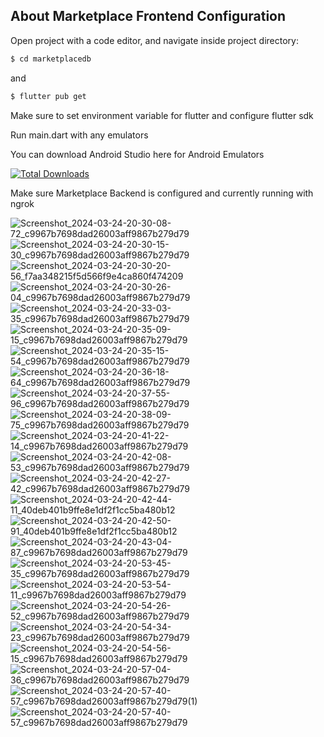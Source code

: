 ## About Marketplace Frontend Configuration

Open project with a code editor, and navigate inside project directory: 
```sh
$ cd marketplacedb
```
and 
```sh
$ flutter pub get
```

Make sure to set environment variable for flutter and configure flutter sdk 

Run main.dart with any emulators 

You can download Android Studio here for Android Emulators

<a href="https://developer.android.com/studio/"><img src="https://img.shields.io/packagist/dt/laravel/framework" alt="Total Downloads"></a>

Make sure Marketplace Backend is configured and currently running with ngrok 


![Screenshot_2024-03-24-20-30-08-72_c9967b7698dad26003aff9867b279d79](https://github.com/Nacar11/marketplace_frontend/assets/39459541/34a7c78d-8bc9-4256-a12c-325182aac072)
![Screenshot_2024-03-24-20-30-15-30_c9967b7698dad26003aff9867b279d79](https://github.com/Nacar11/marketplace_frontend/assets/39459541/06700262-0853-4529-a13e-aa02d7bb3d80)
![Screenshot_2024-03-24-20-30-20-56_f7aa348215f5d566f9e4ca860f474209](https://github.com/Nacar11/marketplace_frontend/assets/39459541/31b9313a-60c7-4907-8421-d1634bcd548a)
![Screenshot_2024-03-24-20-30-26-04_c9967b7698dad26003aff9867b279d79](https://github.com/Nacar11/marketplace_frontend/assets/39459541/7a47dd90-70df-4049-8589-5472df4a006a)
![Screenshot_2024-03-24-20-33-03-35_c9967b7698dad26003aff9867b279d79](https://github.com/Nacar11/marketplace_frontend/assets/39459541/21d0551b-1381-4c3d-97bd-980ddff7da46)
![Screenshot_2024-03-24-20-35-09-15_c9967b7698dad26003aff9867b279d79](https://github.com/Nacar11/marketplace_frontend/assets/39459541/d690dc86-1659-43dd-9dd0-6a5148f07255)
![Screenshot_2024-03-24-20-35-15-54_c9967b7698dad26003aff9867b279d79](https://github.com/Nacar11/marketplace_frontend/assets/39459541/8acf7ea2-3a6c-48ba-a531-e147fa073301)
![Screenshot_2024-03-24-20-36-18-64_c9967b7698dad26003aff9867b279d79](https://github.com/Nacar11/marketplace_frontend/assets/39459541/d86d8c28-ef15-42a9-a735-c593df8542ac)
![Screenshot_2024-03-24-20-37-55-96_c9967b7698dad26003aff9867b279d79](https://github.com/Nacar11/marketplace_frontend/assets/39459541/4d01dc92-7a40-4f67-8a09-fa4d9041c0fa)
![Screenshot_2024-03-24-20-38-09-75_c9967b7698dad26003aff9867b279d79](https://github.com/Nacar11/marketplace_frontend/assets/39459541/ab1313c4-198a-4863-b684-f5996ccead17)
![Screenshot_2024-03-24-20-41-22-14_c9967b7698dad26003aff9867b279d79](https://github.com/Nacar11/marketplace_frontend/assets/39459541/f166e27c-cadd-4245-bf66-587f3a2284f2)
![Screenshot_2024-03-24-20-42-08-53_c9967b7698dad26003aff9867b279d79](https://github.com/Nacar11/marketplace_frontend/assets/39459541/dff856f1-3576-47b5-9e10-a27cab21e492)
![Screenshot_2024-03-24-20-42-27-42_c9967b7698dad26003aff9867b279d79](https://github.com/Nacar11/marketplace_frontend/assets/39459541/71080725-49fb-4325-8487-d1c754f1b61a)
![Screenshot_2024-03-24-20-42-44-11_40deb401b9ffe8e1df2f1cc5ba480b12](https://github.com/Nacar11/marketplace_frontend/assets/39459541/cca246a1-b1b9-4d2c-bfec-cc534cf3eab8)
![Screenshot_2024-03-24-20-42-50-91_40deb401b9ffe8e1df2f1cc5ba480b12](https://github.com/Nacar11/marketplace_frontend/assets/39459541/cff32ce8-0efe-4c8b-bb78-5a24962cdf66)
![Screenshot_2024-03-24-20-43-04-87_c9967b7698dad26003aff9867b279d79](https://github.com/Nacar11/marketplace_frontend/assets/39459541/3fd92e10-dce1-4e22-815f-9e727ee50dd3)
![Screenshot_2024-03-24-20-53-45-35_c9967b7698dad26003aff9867b279d79](https://github.com/Nacar11/marketplace_frontend/assets/39459541/50054c96-df89-4a17-8721-6d7c8d7be583)
![Screenshot_2024-03-24-20-53-54-11_c9967b7698dad26003aff9867b279d79](https://github.com/Nacar11/marketplace_frontend/assets/39459541/2886e84a-8d53-49de-80d4-96c030022ad5)
![Screenshot_2024-03-24-20-54-26-52_c9967b7698dad26003aff9867b279d79](https://github.com/Nacar11/marketplace_frontend/assets/39459541/dbb85108-44b4-48ec-9e26-efd5d7862f6a)
![Screenshot_2024-03-24-20-54-34-23_c9967b7698dad26003aff9867b279d79](https://github.com/Nacar11/marketplace_frontend/assets/39459541/233eb782-fcbe-4456-ba7f-ea286b85b645)
![Screenshot_2024-03-24-20-54-56-15_c9967b7698dad26003aff9867b279d79](https://github.com/Nacar11/marketplace_frontend/assets/39459541/8935d6e1-db6e-4002-a35d-8806cd7e8ad4)
![Screenshot_2024-03-24-20-57-04-36_c9967b7698dad26003aff9867b279d79](https://github.com/Nacar11/marketplace_frontend/assets/39459541/cded5dd0-192a-4004-b686-dadddcde0c41)
![Screenshot_2024-03-24-20-57-40-57_c9967b7698dad26003aff9867b279d79(1)](https://github.com/Nacar11/marketplace_frontend/assets/39459541/a40c0b03-4c86-4cc2-995b-8eddc6254209)
![Screenshot_2024-03-24-20-57-40-57_c9967b7698dad26003aff9867b279d79](https://github.com/Nacar11/marketplace_frontend/assets/39459541/9b0469b0-7ad8-44dd-b819-5dbd4706ab2a)




